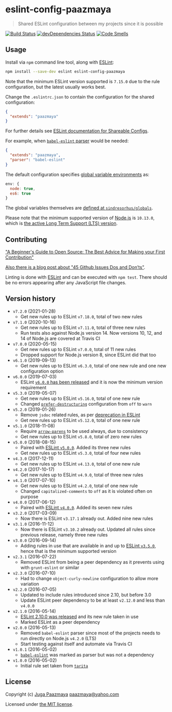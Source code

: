 # eslint-config-paazmaya

> Shared ESLint configuration between my projects since it is possible

[![Build Status](https://travis-ci.org/paazmaya/eslint-config-paazmaya.svg?branch=master)](https://travis-ci.org/paazmaya/eslint-config-paazmaya)
[![devDependencies Status](https://david-dm.org/paazmaya/eslint-config-paazmaya/dev-status.svg)](https://david-dm.org/paazmaya/eslint-config-paazmaya?type=dev)
[![Code Smells](https://sonarcloud.io/api/project_badges/measure?project=paazmaya_eslint-config-paazmaya&metric=code_smells)](https://sonarcloud.io/dashboard?id=paazmaya_eslint-config-paazmaya)

## Usage

Install via `npm` command line tool, along with [ESLint](http://eslint.org/):

```sh
npm install --save-dev eslint eslint-config-paazmaya
```

Note that the minimum ESLint version supported is `7.15.0` due to the rule configuration, but the latest usually works best.

Change the `.eslintrc.json` to contain the configuration for the shared configuration:

```json
{
  "extends": "paazmaya"
}
```

For further details see [ESLint documentation for Shareable Configs](http://eslint.org/docs/developer-guide/shareable-configs).

For example, when [`babel-eslint` parser](https://github.com/babel/babel-eslint) would be needed:

```json
{
  "extends": "paazmaya",
  "parser": "babel-eslint"
}
```

The default configuration specifies [global variable environments](https://eslint.org/docs/user-guide/configuring#specifying-environments) as:

```js
env: {
  node: true,
  es6: true
}
```

The global variables themselves are [defined at `sindresorhus/globals`](https://github.com/sindresorhus/globals/blob/master/globals.json).

Please note that the minimum supported version of [Node.js](https://nodejs.org/en/) is `10.13.0`, which is [the active Long Term Support (LTS) version](https://github.com/nodejs/Release#release-schedule).

## Contributing

["A Beginner's Guide to Open Source: The Best Advice for Making your First Contribution"](http://www.erikaheidi.com/blog/a-beginners-guide-to-open-source-the-best-advice-for-making-your-first-contribution/)

[Also there is a blog post about "45 Github Issues Dos and Don’ts"](https://davidwalsh.name/45-github-issues-dos-donts).

Linting is done with [ESLint](http://eslint.org) and can be executed with `npm test`.
There should be no errors appearing after any JavaScript file changes.

## Version history

* `v7.2.0` (2021-01-28)
  - Get new rules up to ESLint `v7.18.0`, total of two new rules
* `v7.1.0` (2020-10-16)
  - Get new rules up to ESLint `v7.11.0`, total of three new rules
  - Run tests also against Node.js version 14. Now versions 10, 12, and 14 of Node.js are covered at Travis CI
* `v7.0.0` (2020-05-15)
  - Get new rules up to ESLint `v7.0.0`, total of 11 new rules
  - Dropped support for Node.js version 8, since ESLint did that too
* `v6.1.0` (2019-09-13)
  - Get new rules up to ESLint `v6.3.0`, total of one new rule and one new configuration option
* `v6.0.0` (2019-07-03)
  - ESLint [`v6.0.0` has been released](https://eslint.org/blog/2019/06/eslint-v6.0.0-released) and it is now the minimum version requirement
* `v5.3.0` (2019-05-07)
  - Get new rules up to ESLint `v5.16.0`, total of one new rule
  - Changed [`prefer-destructuring`](https://eslint.org/docs/rules/prefer-destructuring) configuration from `off` to `warn`
* `v5.2.0` (2019-01-26)
  - Remove `jsdoc` related rules, as per [deprecation in ESLint](https://eslint.org/blog/2018/11/jsdoc-end-of-life)
  - Get new rules up to ESLint `v5.12.0`, total of one new rule
* `v5.1.0` (2018-11-08)
  - Require [`arrow-parens`](https://eslint.org/docs/rules/arrow-parens) to be used always, due to consistency
  - Get new rules up to ESLint `v5.8.0`, total of zero new rules
* `v5.0.0` (2018-08-15)
  - Paired with [ESLint `v5.0.0`](https://eslint.org/blog/2018/06/eslint-v5.0.0-released). Added its three new rules
  - Get new rules up to ESLint `v5.3.0`, total of four new rules
* `v4.3.0` (2017-12-11)
  - Get new rules up to ESLint `v4.13.0`, total of one new rule
* `v4.2.0` (2017-10-17)
  - Get new rules up to ESLint `v4.9.0`, total of three new rules
* `v4.1.0` (2017-07-10)
  - Get new rules up to ESLint `v4.2.0`, total of one new rule
  - Changed `capitalized-comments` to `off` as it is violated often on purpose
* `v4.0.0` (2017-06-12)
  - Paired with [ESLint `v4.0.0`](http://eslint.org/blog/2017/06/eslint-v4.0.0-released). Added its seven new rules
* `v3.2.0` (2017-03-09)
  - Now there is ESLint `v3.17.1` already out. Added nine new rules
* `v3.1.0` (2016-11-12)
  - Now there is ESLint `v3.10.2` already out. Updated all rules since previous release, namely three new rules
* `v3.0.0` (2016-09-14)
  - Adding rules in use that are available in and up to [ESLint `v3.5.0`](http://eslint.org/blog/2016/09/eslint-v3.5.0-released), hence that is the minimum supported version
* `v2.3.1` (2016-07-22)
  - Removed ESLint from being a peer dependency as it prevents using with `grunt-eslint` or similar
* `v2.3.0` (2016-07-10)
  - Had to change `object-curly-newline` configuration to allow more variation
* `v2.2.0` (2016-07-05)
  - Updated to include rules introduced since 2.10, but before 3.0
  - Update ESLint peer dependency to be at least `v2.12.0` and less than `v4.0.0`
* `v2.1.0` (2016-05-14)
  - [ESLint 2.10.0 was released](http://eslint.org/blog/2016/05/eslint-v2.10.0-released) and its new rule taken in use
  - Marked ESLint as a peer dependency
* `v2.0.0` (2016-05-13)
  - Removed `babel-eslint` parser since most of the projects needs to run directly on Node.js `v4.2.0` (LTS)
  - Start testing against itself and automate via Travis CI
* `v1.0.1` (2016-05-02)
  - [`babel-eslint`](https://github.com/babel/babel-eslint) was marked as parser but was not a dependency
* `v1.0.0` (2016-05-02)
  - Initial rule set taken from [`tarita`](https://github.com/paazmaya/tarita)

## License

Copyright (c) [Juga Paazmaya](https://paazmaya.fi) <paazmaya@yahoo.com>

Licensed under [the MIT license](./LICENSE).
